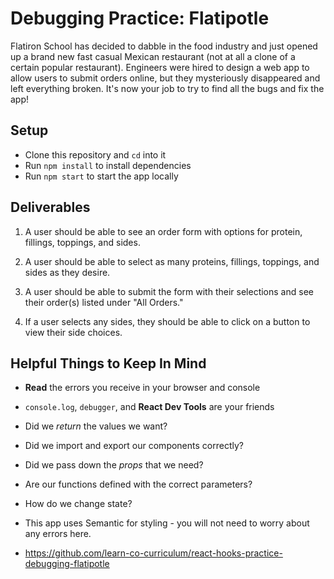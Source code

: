 # Debugging Practice: Flatipotle

Flatiron School has decided to dabble in the food industry and just opened up a
brand new fast casual Mexican restaurant (not at all a clone of a certain
popular restaurant). Engineers were hired to design a web app to allow users to
submit orders online, but they mysteriously disappeared and left everything
broken. It's now your job to try to find all the bugs and fix the app!

## Setup

- Clone this repository and `cd` into it
- Run `npm install` to install dependencies
- Run `npm start` to start the app locally

## Deliverables

1. A user should be able to see an order form with options for protein,
   fillings, toppings, and sides.

2. A user should be able to select as many proteins, fillings, toppings, and
   sides as they desire.

3. A user should be able to submit the form with their selections and see their
   order(s) listed under "All Orders."

4. If a user selects any sides, they should be able to click on a button to view
   their side choices.

## Helpful Things to Keep In Mind

- **Read** the errors you receive in your browser and console
- `console.log`, `debugger`, and **React Dev Tools** are your friends
- Did we _return_ the values we want?
- Did we import and export our components correctly?
- Did we pass down the _props_ that we need?
- Are our functions defined with the correct parameters?
- How do we change state?
- This app uses Semantic for styling - you will not need to worry about any
  errors here.

- https://github.com/learn-co-curriculum/react-hooks-practice-debugging-flatipotle
